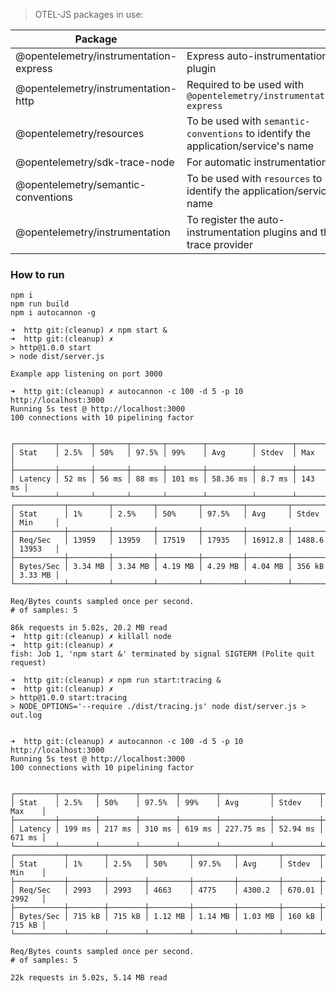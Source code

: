 > OTEL-JS packages in use:

| Package | |
| ----------- | ----------- |
| @opentelemetry/instrumentation-express | Express auto-instrumentation plugin |
| @opentelemetry/instrumentation-http | Required to be used with `@opentelemetry/instrumentation-express` |
| @opentelemetry/resources | To be used with `semantic-conventions` to identify the application/service's name |
| @opentelemetry/sdk-trace-node | For automatic instrumentation |
| @opentelemetry/semantic-conventions | To be used with `resources` to identify the application/service's name |
| @opentelemetry/instrumentation | To register the auto-instrumentation plugins and the trace provider |

### How to run

```console
npm i
npm run build
npm i autocannon -g
```

```console
➜  http git:(cleanup) ✗ npm start &
➜  http git:(cleanup) ✗
> http@1.0.0 start
> node dist/server.js

Example app listening on port 3000

➜  http git:(cleanup) ✗ autocannon -c 100 -d 5 -p 10 http://localhost:3000
Running 5s test @ http://localhost:3000
100 connections with 10 pipelining factor


┌─────────┬───────┬───────┬───────┬────────┬──────────┬────────┬────────┐
│ Stat    │ 2.5%  │ 50%   │ 97.5% │ 99%    │ Avg      │ Stdev  │ Max    │
├─────────┼───────┼───────┼───────┼────────┼──────────┼────────┼────────┤
│ Latency │ 52 ms │ 56 ms │ 88 ms │ 101 ms │ 58.36 ms │ 8.7 ms │ 143 ms │
└─────────┴───────┴───────┴───────┴────────┴──────────┴────────┴────────┘
┌───────────┬─────────┬─────────┬─────────┬─────────┬─────────┬────────┬─────────┐
│ Stat      │ 1%      │ 2.5%    │ 50%     │ 97.5%   │ Avg     │ Stdev  │ Min     │
├───────────┼─────────┼─────────┼─────────┼─────────┼─────────┼────────┼─────────┤
│ Req/Sec   │ 13959   │ 13959   │ 17519   │ 17935   │ 16912.8 │ 1488.6 │ 13953   │
├───────────┼─────────┼─────────┼─────────┼─────────┼─────────┼────────┼─────────┤
│ Bytes/Sec │ 3.34 MB │ 3.34 MB │ 4.19 MB │ 4.29 MB │ 4.04 MB │ 356 kB │ 3.33 MB │
└───────────┴─────────┴─────────┴─────────┴─────────┴─────────┴────────┴─────────┘

Req/Bytes counts sampled once per second.
# of samples: 5

86k requests in 5.02s, 20.2 MB read
➜  http git:(cleanup) ✗ killall node
➜  http git:(cleanup) ✗
fish: Job 1, 'npm start &' terminated by signal SIGTERM (Polite quit request)
```

```console
➜  http git:(cleanup) ✗ npm run start:tracing &
➜  http git:(cleanup) ✗
> http@1.0.0 start:tracing
> NODE_OPTIONS='--require ./dist/tracing.js' node dist/server.js > out.log


➜  http git:(cleanup) ✗ autocannon -c 100 -d 5 -p 10 http://localhost:3000
Running 5s test @ http://localhost:3000
100 connections with 10 pipelining factor


┌─────────┬────────┬────────┬────────┬────────┬───────────┬──────────┬────────┐
│ Stat    │ 2.5%   │ 50%    │ 97.5%  │ 99%    │ Avg       │ Stdev    │ Max    │
├─────────┼────────┼────────┼────────┼────────┼───────────┼──────────┼────────┤
│ Latency │ 199 ms │ 217 ms │ 310 ms │ 619 ms │ 227.75 ms │ 52.94 ms │ 671 ms │
└─────────┴────────┴────────┴────────┴────────┴───────────┴──────────┴────────┘
┌───────────┬────────┬────────┬─────────┬─────────┬─────────┬────────┬────────┐
│ Stat      │ 1%     │ 2.5%   │ 50%     │ 97.5%   │ Avg     │ Stdev  │ Min    │
├───────────┼────────┼────────┼─────────┼─────────┼─────────┼────────┼────────┤
│ Req/Sec   │ 2993   │ 2993   │ 4663    │ 4775    │ 4300.2  │ 670.01 │ 2992   │
├───────────┼────────┼────────┼─────────┼─────────┼─────────┼────────┼────────┤
│ Bytes/Sec │ 715 kB │ 715 kB │ 1.12 MB │ 1.14 MB │ 1.03 MB │ 160 kB │ 715 kB │
└───────────┴────────┴────────┴─────────┴─────────┴─────────┴────────┴────────┘

Req/Bytes counts sampled once per second.
# of samples: 5

22k requests in 5.02s, 5.14 MB read
```
